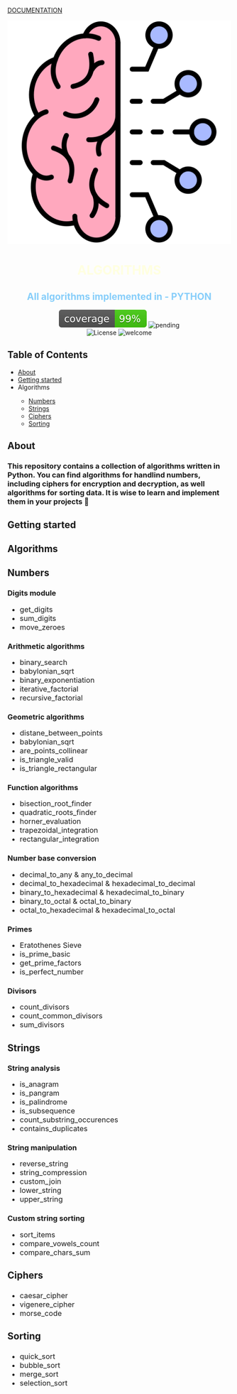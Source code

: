 [DOCUMENTATION](https://ursmal1948.github.io/algorithms/)
<div align="center">
    <img src="logo.svg" alt="Logo">
    <h1 style="color:lightyellow;">ALGORITHMS</h1>
    <h2 style="color:lightskyblue;">All algorithms implemented in - PYTHON</h2>
</div>

<div align="center">
    <img src="coverage.svg" alt="coverage">
    <img src="https://img.shields.io/badge/build-pending-yellow.svg" alt="pending">
</div>

<div align="center">
    <img src="https://img.shields.io/badge/license-All%20Rights%20Reserved-lightgrey.svg" alt="License">
    <img src="https://img.shields.io/badge/Welcome-We%20are%20Glad%20You're%20Here-pink" alt="welcome">
</div>
<div>
    <h2>Table of Contents</h2>
    <ul>
        <li><a href="#about">About</a></li>
        <li><a href="#getting_started">Getting started</a></li>
        <li>Algorithms</li>
        <ul>
        <li><a href="#numbers">Numbers</a></li>
        <li><a href="#strings">Strings</a></li>
        <li><a href="#ciphers">Ciphers</a></li>
        <li><a href="#sorting">Sorting</a></li>
        </ul>
    </ul>
</div>

<div>
<h2 id="about">
About
</h2>
<h3>
This repository contains a collection of algorithms written in Python. You can find algorithms for handlind numbers, including ciphers 
for encryption and decryption, as well algorithms for sorting data. It is wise to learn and implement them in your projects 
💯
</h3>
</div>

<div>
<h2 id="getting_started">
Getting started
</h2>
</div>

<div>
<h2>
Algorithms
</h2>
    <h2 id="numbers">Numbers</h2>
    <h3>
    Digits module
<ul style="margin-bottom: 10px; font-weight: lighter;">
        <li>
        get_digits
        </li>
        <li>sum_digits</li>    
        <li>move_zeroes
</li>
</ul>
    </h3>
    <h3>
    Arithmetic algorithms
<ul style="margin-bottom: 10px; font-weight: lighter;">
        <li>binary_search</li>
        <li>babylonian_sqrt</li>    
        <li>binary_exponentiation</li> 
        <li>iterative_factorial</li> 
        <li>recursive_factorial</li>
</ul>
    </h3>
 <h3>
    Geometric algorithms
<ul style="margin-bottom: 10px; font-weight: lighter;">
        <li>distane_between_points</li>
        <li>babylonian_sqrt</li>    
        <li>are_points_collinear</li>   
        <li>is_triangle_valid</li>   
        <li>is_triangle_rectangular</li>
</ul>
    </h3>
 <h3>
    Function algorithms
<ul style="margin-bottom: 10px; font-weight: lighter;">
        <li>bisection_root_finder</li>
        <li>quadratic_roots_finder</li>    
        <li>horner_evaluation</li>  
        <li>trapezoidal_integration</li>  
        <li>rectangular_integration</li>  
</ul>
    </h3>
 <h3>
    Number base conversion
<ul style="margin-bottom: 10px; font-weight: lighter;">
        <li>decimal_to_any & any_to_decimal</li>
        <li>decimal_to_hexadecimal & hexadecimal_to_decimal</li>
        <li>binary_to_hexadecimal & hexadecimal_to_binary</li>    
        <li>binary_to_octal & octal_to_binary</li>    
        <li>octal_to_hexadecimal & hexadecimal_to_octal</li>    

</ul>
    </h3>
 <h3>
    Primes
<ul style="margin-bottom: 10px; font-weight: lighter;">
        <li>Eratothenes Sieve</li>   
        <li>is_prime_basic</li>   
        <li>get_prime_factors</li>   
        <li>is_perfect_number</li>   

</ul>
    </h3>
 <h3>
    Divisors
<ul style="margin-bottom: 10px; font-weight: lighter;">
         <li>count_divisors</li>
        <li>count_common_divisors</li>
        <li>sum_divisors</li>
</ul>
    </h3>
<h2 id="strings">Strings</h2>
<h3>
    String analysis
<ul style="margin-bottom: 10px; font-weight: lighter;">
        <li>is_anagram</li>
        <li>is_pangram</li>
        <li>is_palindrome</li>
        <li>is_subsequence</li>
        <li>count_substring_occurences</li>
        <li>contains_duplicates</li>
        
</ul>
    </h3>
<h3>
    String manipulation
<ul style="margin-bottom: 10px; font-weight: lighter;">
        <li>reverse_string</li>
        <li>string_compression</li>
        <li>custom_join</li>
        <li>lower_string</li>
        <li>upper_string</li>
</ul>
    </h3>
<h3>
    Custom string sorting
<ul style="margin-bottom: 10px; font-weight: lighter;">
        <li>sort_items</li>
        <li>compare_vowels_count</li>
        <li>compare_chars_sum</li>
</ul>
    </h3>
<h2 id="ciphers">Ciphers</h2>
<h3>
<ul style="margin-bottom: 10px; font-weight: lighter;">
        <li>caesar_cipher</li>
        <li>vigenere_cipher</li>
        <li>morse_code</li>
</ul>
</h3>
<h2 id="sorting">Sorting</h2>
<h3>

<ul style="margin-bottom: 10px; font-weight: lighter;">
        <li>quick_sort</li>
        <li>bubble_sort</li>
        <li>merge_sort</li>
        <li>selection_sort</li>
</ul>
</h3>

</div>
